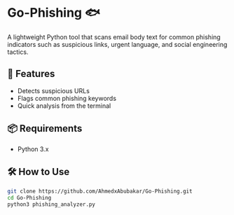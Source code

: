 # Go-Phishing 🐟

A lightweight Python tool that scans email body text for common phishing indicators such as suspicious links, urgent language, and social engineering tactics.

## 🚀 Features
- Detects suspicious URLs
- Flags common phishing keywords
- Quick analysis from the terminal

## 📦 Requirements
- Python 3.x

## 🛠️ How to Use
```bash
git clone https://github.com/AhmedxAbubakar/Go-Phishing.git
cd Go-Phishing
python3 phishing_analyzer.py


